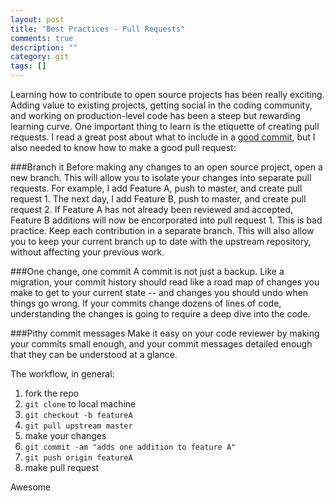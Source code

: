 ```yaml
---
layout: post
title: "Best Practices - Pull Requests"
comments: true
description: ""
category: git
tags: []
---
```


Learning how to contribute to open source projects has been really exciting. Adding value to existing projects, getting social in the coding community, and working on production-level code has been a steep but rewarding learning curve. One important thing to learn is the etiquette of creating pull requests. I read a great post about what to include in a [good commit](http://dev.solita.fi/2013/07/04/whats-in-a-good-commit.html), but I also needed to know how to make a good pull request<!--more-->:

###Branch it
Before making any changes to an open source project, open a new branch. This will allow you to isolate your changes into separate pull requests. For example, I add Feature A, push to master, and create pull request 1. The next day, I add Feature B, push to master, and create pull request 2. If Feature A has not already been reviewed and accepted, Feature B additions will now be encorporated into pull request 1. This is bad practice. Keep each contribution in a separate branch. This will also allow you to keep your current branch up to date with the upstream repository, without affecting your previous work.


###One change, one commit
A commit is not just a backup. Like a migration, your commit history should read like a road map of changes you make to get to your current state -- and changes you should undo when things go wrong. If your commits change dozens of lines of code, understanding the changes is going to require a deep dive into the code.

###Pithy commit messages
Make it easy on your code reviewer by making your commits small enough, and your commit messages detailed enough that they can be understood at a glance.

The workflow, in general:

<ol>
  <li>fork the repo</li>
  <li><code>git clone</code> to local machine</li>
  <li><code>git checkout -b featureA</code></li>
  <li><code>git pull upstream master</code></li>
  <li>make your changes</li>
  <li><code>git commit -am "adds one addition to feature A"</code></li>
  <li><code>git push origin featureA</code></li>
  <li>make pull request</li>
</ol>

Awesome